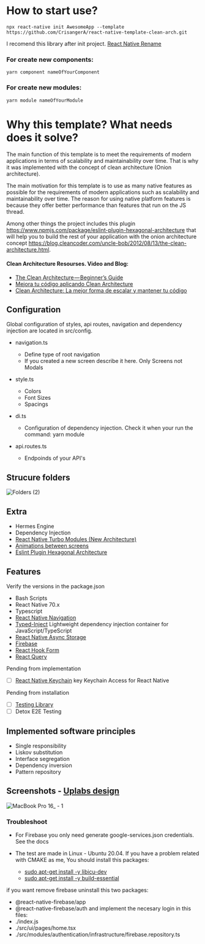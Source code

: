 # How to start use?
````
npx react-native init AwesomeApp --template https://github.com/CrisangerA/react-native-template-clean-arch.git
````
I recomend this library after init project. [React Native Rename](https://github.com/junedomingo/react-native-rename)

### For create new components:
````
yarn component nameOfYourComponent
````
### For create new modules:
````
yarn module nameOfYourModule
````

# Why this template? What needs does it solve?
The main function of this template is to meet the requirements of modern applications in terms of scalability and maintainability over time. That is why it was implemented with the concept of clean architecture (Onion architecture).

The main motivation for this template is to use as many native features as possible for the requirements of modern applications such as scalability and maintainability over time. The reason for using native platform features is because they offer better performance than features that run on the JS thread.

Among other things the project includes this plugin https://www.npmjs.com/package/eslint-plugin-hexagonal-architecture that will help you to build the rest of your application with the onion architecture concept https://blog.cleancoder.com/uncle-bob/2012/08/13/the-clean-architecture.html.

#### Clean Architecture Resourses. Video and Blog:
- [The Clean Architecture — Beginner’s Guide](https://betterprogramming.pub/the-clean-architecture-beginners-guide-e4b7058c1165)
- [Mejora tu código aplicando Clean Architecture](https://www.youtube.com/watch?v=bdnpXzgj1oY)
- [Clean Architecture: La mejor forma de escalar y mantener tu código](https://www.youtube.com/watch?v=y3MWfPDmVqo)

## Configuration
Global configuration of styles, api routes, navigation and dependency injection are located in src/config.
* navigation.ts
  - Define type of root navigation
  - If you created a new screen describe it here. Only Screens not Modals
* style.ts
  - Colors
  - Font Sizes
  - Spacings
* di.ts
  - Configuration of dependency injection. Check it when your run the command: yarn module

* api.routes.ts
  - Endpoinds of your API's

## Strucure folders
![Folders (2)](https://user-images.githubusercontent.com/46910469/203866311-20f5fd19-2c83-4d28-8dbd-de91710d344d.png)


## Extra
- Hermes Engine
- Dependency Injection
- [React Native Turbo Modules (New Architecture)](https://reactnative.dev/docs/the-new-architecture/landing-page)
- [Animations between screens](https://wix.github.io/react-native-navigation/docs/style-animations/)
- [Eslint Plugin Hexagonal Architecture](https://www.npmjs.com/package/eslint-plugin-hexagonal-architecture)

## Features
Verify the versions in the package.json
- Bash Scripts
- React Native 70.x
- Typescript
- [React Native Navigation](https://wix.github.io/react-native-navigation/docs/before-you-start/)
- [Typed-Inject](https://github.com/nicojs/typed-inject) Lightweight dependency injection container for JavaScript/TypeScript
- [React Native Async Storage](https://react-native-async-storage.github.io/async-storage/)
- [Firebase](https://rnfirebase.io/)
- [React Hook Form](https://react-hook-form.com/get-started#ReactNative)
- [React Query](https://tanstack.com/query/v4/docs/installation)

Pending from implementation
- [ ] [React Native Keychain](https://github.com/oblador/react-native-keychain) key Keychain Access for React Native

Pending from installation
- [ ] [Testing Library](https://testing-library.com/docs/react-native-testing-library/intro/)
- [ ] Detox E2E Testing

## Implemented software principles
* Single responsibility
* Liskov substitution
* Interface segregation
* Dependency inversion
* Pattern repository

## Screenshots - [Uplabs design](https://www.uplabs.com/posts/login-07f92b8f-d3d4-420f-8f2f-acc38566f989)
![MacBook Pro 16_ - 1](https://user-images.githubusercontent.com/46910469/202013754-936f02d3-33fe-4f57-aa9e-bfb6ea2f4f34.png)


### Troubleshoot
* For Firebase you only need generate google-services.json credentials. See the docs

* The test are made in Linux - Ubuntu 20.04. If you have a problem related with CMAKE as me, You should install this packages: 
  - [sudo apt-get install -y libicu-dev](https://stackoverflow.com/questions/72937332/task-reactandroidhermes-engineconfigurebuildforhermes-failed-react-native-new)
  - [sudo apt-get install -y build-essential](https://stackoverflow.com/questions/6141608/cmake-make-program-not-found)

if you want remove firebase uninstall this two packages: 
- @react-native-firebase/app
- @react-native-firebase/auth
and implement the necesary login in this files:
- ./index.js
- ./src/ui/pages/home.tsx
- ./src/modules/authentication/infrastructure/firebase.repository.ts
